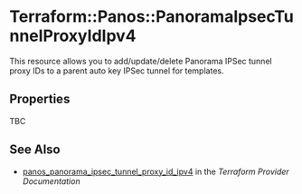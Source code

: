 # Terraform::Panos::PanoramaIpsecTunnelProxyIdIpv4

This resource allows you to add/update/delete Panorama IPSec tunnel proxy IDs
to a parent auto key IPSec tunnel for templates.

## Properties

TBC

## See Also

* [panos_panorama_ipsec_tunnel_proxy_id_ipv4](https://www.terraform.io/docs/providers/panos/r/panorama_ipsec_tunnel_proxy_id_ipv4.html) in the _Terraform Provider Documentation_